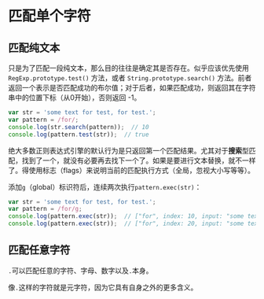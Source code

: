 # 匹配单个字符

## 匹配纯文本

只是为了匹配一段纯文本，那么目的往往是确定其是否存在。似乎应该优先使用 `RegExp.prototype.test()` 方法，或者 `String.prototype.search()` 方法。前者返回一个表示是否匹配成功的布尔值；对于后者，如果匹配成功，则返回其在字符串中的位置下标（从0开始），否则返回 -1。

```javascript
var str = 'some text for test, for test.';
var pattern = /for/;
console.log(str.search(pattern));  // 10
console.log(pattern.test(str));  // true
```

绝大多数正则表达式引擎的默认行为是只返回第一个匹配结果。尤其对于**搜索**型匹配，找到了一个，就没有必要再去找下一个了。如果是要进行文本替换，就不一样了。得使用标志（flags）来说明当前的匹配执行方式（全局，忽视大小写等等）。

添加`g`（global）标识符后，连续两次执行`pattern.exec(str)`：

```javascript
var str = 'some text for test, for test.';
var pattern = /for/g;
console.log(pattern.exec(str));  // ["for", index: 10, input: "some text for test, for test."]
console.log(pattern.exec(str));  // ["for", index: 20, input: "some text for test, for test."]
```

## 匹配任意字符

`.`可以匹配任意的字符、字母、数字以及`.`本身。

像`.`这样的字符就是元字符，因为它具有自身之外的更多含义。